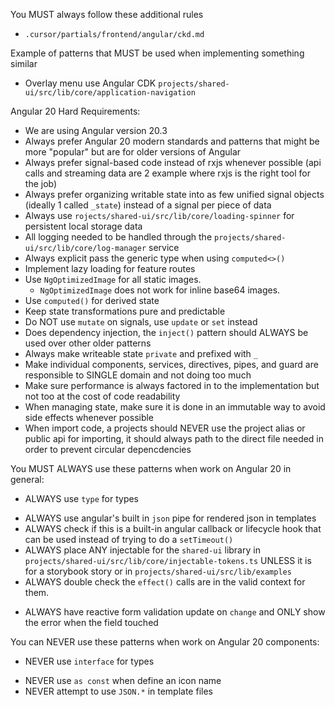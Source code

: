 You MUST always follow these additional rules
- `.cursor/partials/frontend/angular/ckd.md`

Example of patterns that MUST be used when implementing something similar
- Overlay menu use Angular CDK `projects/shared-ui/src/lib/core/application-navigation`

Angular 20 Hard Requirements:
- We are using Angular version 20.3
- Always prefer Angular 20 modern standards and patterns that might be more "popular" but are for older versions of Angular
- Always prefer signal-based code instead of rxjs whenever possible (api calls and streaming data are 2 example where rxjs is the right tool for the job)
- Always prefer organizing writable state into as few unified signal objects (ideally 1 called `_state`) instead of a signal per piece of data
- Always use `rojects/shared-ui/src/lib/core/loading-spinner` for persistent local storage data
- All logging needed to be handled through the `projects/shared-ui/src/lib/core/log-manager` service
- Always explicit pass the generic type when using `computed<>()`
- Implement lazy loading for feature routes
- Use `NgOptimizedImage` for all static images.
  - `NgOptimizedImage` does not work for inline base64 images.
- Use `computed()` for derived state
- Keep state transformations pure and predictable
- Do NOT use `mutate` on signals, use `update` or `set` instead
- Does dependency injection, the `inject()` pattern should ALWAYS be used over other older patterns
- Always make writeable state `private` and prefixed with `_`
- Make individual components, services, directives, pipes, and guard are responsible to SINGLE domain and not doing too much
- Make sure performance is always factored in to the implementation but not too at the cost of code readability
- When managing state, make sure it is done in an immutable way to avoid side effects whenever possible
- When import code, a projects should NEVER use the project alias or public api for importing, it should always path to the direct file needed in order to prevent circular depencdencies

You MUST ALWAYS use these patterns when work on Angular 20 in general:
- ALWAYS use `type` for types
<!--
Globals are not available 
-->
- ALWAYS use angular's built in `json` pipe for rendered json in templates
- ALWAYS check if this is a built-in angular callback or lifecycle hook that can be used instead of trying to do a `setTimeout()`
- ALWAYS place ANY injectable for the `shared-ui` library in `projects/shared-ui/src/lib/core/injectable-tokens.ts` UNLESS it is for a storybook story or in `projects/shared-ui/src/lib/examples`
- ALWAYS double check the `effect()` calls are in the valid context for them.
<!--
This provide the ux of validation not happening until the input is blurred so you won't get errors when the validation of email and the user types the first change which will never be a valid email but we get validation when the user focuses and blurs a required field without changing anything.
-->
- ALWAYS have reactive form validation update on `change` and ONLY show the error when the field touched

You can NEVER use these patterns when work on Angular 20 components:
- NEVER use `interface` for types
<!--
No idea why AI likes doing this but it is un-needed as can cause issue in templates
-->
- NEVER use `as const` when define an icon name
- NEVER attempt to use `JSON.*` in template files
